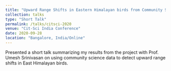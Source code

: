 ```yaml
---
title: "Upward Range Shifts in Eastern Himalayan birds from Community Science Data"
collection: talks
type: "Short Talk"
permalink: /talks/citsci-2020
venue: "Cit-Sci India Conference"
date: 2020-09-28
location: "Bangalore, India/Online"
---
```


Presented a short talk summarizing my results from the project with Prof. Umesh Srinivasan on using community science data to detect upward range shifts in East Himalayan birds.
